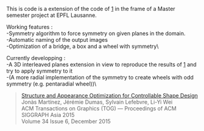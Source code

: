This is code is a extension of the code of [1] in the frame of a Master semester project at EPFL Lausanne.

Working features :\
  -Symmetry algorithm to force symmetry on given planes in the domain.\
  -Automatic naming of the output images\
  -Optimization of a bridge, a box and a wheel with symmetry\

Currently developping :\
  -A 3D interleaved planes extension in view to reproduce the results of [1] and try to apply symmetry to it\
  -(A more radial implementation of the symmetry to create wheels with odd symmetry (e.g. pentaradial wheel))\

> [Structure and Appearance Optimization for Controllable Shape Design][1]<br>
> Jonàs Martínez, Jérémie Dumas, Sylvain Lefebvre, Li-Yi Wei<br>
> ACM Transactions on Graphics (TOG) — Proceedings of ACM SIGGRAPH Asia 2015<br>
> Volume 34 Issue 6, December 2015

[1]: https://sites.google.com/site/jonasmartinezbayona/structure_appearance
